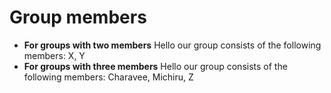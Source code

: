 # Group members

* **For groups with two members** Hello our group consists of the following members: X, Y
* **For groups with three members** Hello our group consists of the following members: Charavee, Michiru, Z

